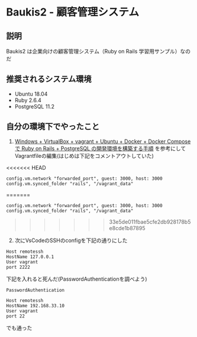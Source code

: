 # Baukis2 - 顧客管理システム

## 説明

Baukis2 は企業向けの顧客管理システム（Ruby on Rails 学習用サンプル）なのだ

## 推奨されるシステム環境

* Ubuntu 18.04
* Ruby 2.6.4
* PostgreSQL 11.2

## 自分の環境下でやったこと

1. [Windows + VirtualBox + vagrant + Ubuntu + Docker + Docker Compose で Ruby on Rails + PostgreSQL の開発環境を構築する手順](https://qiita.com/lmatsul/items/175d280db8cf2f069069)  を参考にしてVagrantfileの編集(はじめは下記をコメントアウトしていた)  

<<<<<<< HEAD
```
config.vm.network "forwarded_port", guest: 3000, host: 3000
config.vm.synced_folder "rails", "/vagrant_data"
```
=======
  ```
  config.vm.network "forwarded_port", guest: 3000, host: 3000
  config.vm.synced_folder "rails", "/vagrant_data"
  ```
>>>>>>> 33e5de011fbae5cfe2db928178b5e8cde1b87895

2. 次にVsCodeのSSHのconfigを下記の通りにした  
```
Host remotessh
HostName 127.0.0.1
User vagrant
port 2222
```  

   下記を入れると死んだ(PasswordAuthenticationを調べよう)  
    
```
PasswordAuthentication
```  
```
Host remotessh
HostName 192.168.33.10
User vagrant
port 22
```  
   でも通った  
